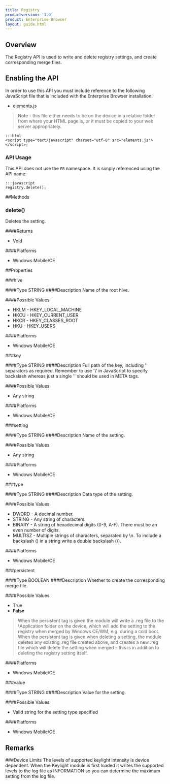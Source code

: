 ```yaml
---
title: Registry
productversion: '3.0'
product: Enterprise Browser
layout: guide.html
---
```



## Overview
The Registry API is used to write and delete registry settings, and create corresponding merge files.

## Enabling the API
In order to use this API you must include reference to the following JavaScript file that is included with the Enterprise Browser installation:

* elements.js 

> Note - this file either needs to be on the device in a relative folder from where your HTML page is, or it must be copied to your web server appropriately.

	:::html
    <script type="text/javascript" charset="utf-8" src="elements.js"></script>;


### API Usage
This API does not use the `EB` namespace. It is simply referenced using the API name:

	:::javascript
	registry.delete();

##Methods

### delete()
Deletes the setting.

####Returns
* Void

####Platforms

* Windows Mobile/CE

##Properties

###hive

####Type
<span class='text-info'>STRING</span>
####Description
Name of the root hive.	

####Possible Values

* HKLM - HKEY_LOCAL_MACHINE
* HKCU - HKEY_CURRENT_USER
* HKCR - HKEY_CLASSES_ROOT 
* HKU - HKEY_USERS

####Platforms

* Windows Mobile/CE

###key

####Type
<span class='text-info'>STRING</span>
####Description
Full path of the key, including '\' separators as required. Remember to use '\\' in JavaScript to specify backslash whereas just a single '\' should be used in META tags.

####Possible Values

* Any string

####Platforms

* Windows Mobile/CE

###setting

####Type
<span class='text-info'>STRING</span>
####Description
Name of the setting.

####Possible Values

* Any string

####Platforms

* Windows Mobile/CE

###type

####Type
<span class='text-info'>STRING</span>
####Description
Data type of the setting.

####Possible Values

* DWORD -  A decimal number.
* STRING - Any string of characters.
* BINARY - A string of hexadecimal digits (0-9, A-F). There must be an even number of digits.
* MULTISZ - Multiple strings of characters, separated by \n. To include a backslash (\) in a string write a double backslash (\\).

####Platforms

* Windows Mobile/CE

###persistent

####Type
<span class='text-info'>BOOLEAN</span>
####Description
Whether to create the corresponding merge file.

####Possible Values

* True
* **False**

>When the persistent tag is given the module will write a .reg file to the \Application folder on the device, which will add the setting to the registry when merged by Windows CE/WM, e.g. during a cold boot. When the persistent tag is given when deleting a setting, the module deletes any existing .reg file created above, and creates a new .reg file which will delete the setting when merged – this is in addition to deleting the registry setting itself.

####Platforms

* Windows Mobile/CE

###value

####Type
<span class='text-info'>STRING</span>
####Description
Value for the setting.

####Possible Values

* Valid string for the setting type specified 

####Platforms

* Windows Mobile/CE


## Remarks
###Device Limits
The levels of supported keylight intensity is device dependent. When the Keylight module is first loaded it writes the supported levels to the log file as INFORMATION so you can determine the maximum setting from the log file.

